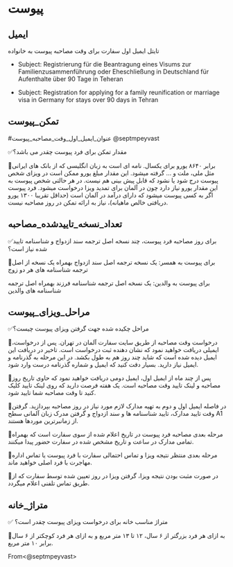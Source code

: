 # پیوست

## ایمیل

تایتل ایمیل اول سفارت برای وقت مصاحبه پیوست به خانواده

* Subject: Registrierung für die Beantragung eines Visums zur Familienzusammenführung oder Eheschließung in Deutschland für Aufenthalte über 90 Tage in Teheran

* Subject: Registration for applying for a family reunification or marriage visa in Germany for stays over 90 days in Tehran

## تمکن_پیوست

#عنوان_ایمیل_اول_وقت_مصاحبه_پیوست
@septmpeyvast

✅مقدار تمکن برای فرد پیوست چقدر می باشد؟


🔹برابر ۸۶۴۰ یورو برای یکسال. نامه ای است به زبان انگلیسی که از بانک های ایرانی مثل ملی، ملت و ... گرفته میشود. این مقدار مبلغ یورو ممکن است در ویزای شخص پیوست درج شود یا نشود که قابل پیش بینی هم نیست. در هر حالتی شخص پیوست به این مقدار یورو نیاز دارد چون در آلمان برای تمدید ویزا درخواست میشود. فرد پیوست اگر به کسی پیوست میشود که دارای درآمد در آلمان است (حداقل تقریبا ۱۳۰۰ یورو دریافتی خالص ماهیانه)، نیاز به ارائه تمکن در روز مصاحبه نیست.

## تعداد_نسخه_تاییدشده_مصاحبه

✅برای روز مصاحبه فرد پیوست، چند نسخه اصل ترجمه  سند ازدواج و شناسنامه تایید شده نیاز است؟

🔹برای پیوست به همسر:
 یک نسخه ترجمه اصل سند ازدواج بهمراه یک نسخه از اصل ترجمه شناسنامه های هر دو زوج

برای پیوست به والدین:
 یک نسخه اصل ترجمه شناسنامه فرزند بهمراه اصل ترجمه شناسنامه های والدین

## مراحل_ویزای_پیوست

✅مراحل چکیده شده جهت گرفتن ویزای پیوست چیست؟


🔹درخواست وقت مصاحبه از طریق سایت سفارت آلمان در تهران. پس از درخواست، ایمیلی دریافت خواهید نمود که نشان دهنده ثبت درخواست است. تاخیر در دریافت این ایمیل دیده شده است که شاید چند روز هم به طول بکشد. در این مرحله به گذرنامه و ایمیل نیاز دارید. بسیار دقت کنید که ایمیل و شماره گذرنامه درست وارد شود.   

 🔹پس از چند ماه از ایمیل اول، ایمیل دومی دریافت خواهید نمود که حاوی تاریخ روز مصاحبه و لینک تایید وقت مصاحبه است. یک هفته فرصت دارید که روی لینک تایید کلیک کنید تا وقت مصاحبه شما تایید شود.  

 🔹در فاصله ایمیل اول و دوم به تهیه مدارک لازم مورد نیاز در روز مصاحبه بپردازید.  گرفتن وقت تایید مدارک، تایید شناسنامه ها و سند ازدواج و گرفتن مدرک زبان آلمانی سطح A1 از زمانبرترین موردها هستند.

 🔹مرحله بعدی مصاحبه فرد پیوست در تاریخ اعلام شده از سوی سفارت است که بهمراه تمامی مدارک در ساعت و تاریخ مشخص شده در سفارت حضور پیدا میکنند.

 🔹مرحله بعدی منتظر نتیجه ویزا و تماس احتمالی سفارت با فرد پیوست یا تماس اداره مهاجرت با فرد اصلی خواهید ماند.

 🔹در صورت مثبت بودن نتیجه ویزا، گرفتن ویزا در روز تعیین شده توسط سفارت که از طریق تماس تلفنی اعلام میگردد. 

## متراژ_خانه

✅ متراژ مناسب خانه  برای درخواست ویزای پیوست چقدر است؟

🔹به ازای هر فرد بزرگتر از ۶ سال،  ۱۲ تا ۱۳ متر مربع و به ازای هر فرد کوچکتر از ۶ سال برابر ۱۰ متر مربع.


From<@septmpeyvast>